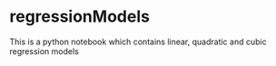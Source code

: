 # regressionModels
This is a python notebook which contains linear, quadratic and cubic regression models
